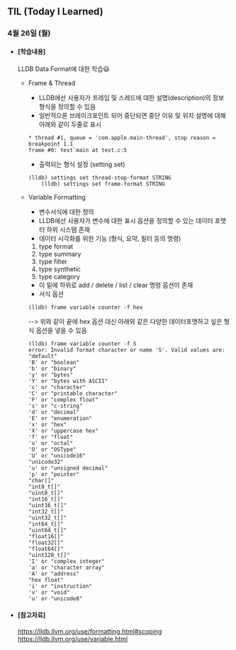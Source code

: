 ## TIL (Today I Learned)

### 4월 26일 (월)

- #### [학습내용]

  LLDB Data Format에 대한 학습😃

  - Frame & Thread
    - LLDB에선 사용자가 프레임 및 스레드에 대한 설명(description)의 정보 형식을 정의할 수 있음
    - 일반적으론 브레이크포인트 되어 중단되면 중단 이유 및 위치 설명에 대해 아래와 같이 두줄로 표시
    ```
    * thread #1, queue = 'com.apple.main-thread', stop reason = 	breakpoint 1.1
	frame #0: test`main at test.c:5
    ```
    - 출력되는 형식 설정 (setting set)
    ```
    (lldb) settings set thread-stop-format STRING
		(lldb) settings set frame-format STRING
    ```
    
  - Variable Formatting
    - 변수서식에 대한 정의
    - LLDB에선 사용자가 변수에 대한 표시 옵션을 정의할 수 있는 데이터 포맷터 하위 시스템 존재
    - 데이터 시각화를 위한 기능 (형식, 요약, 필터 등의 명령)
     1. type format
     2. type summary
     3. type filter
     4. type synthetic
     5. type category 
    - 이 밑에 하위로 add / delete / list / clear 명령 옵션이 존재
    - 서식 옵션
    ```
    (lldb) frame variable counter -f hex
    ```
    --> 위와 같이 끝에 hex 옵션 대신 아래와 같은 다양한 데이터포맷하고 싶은 형식 옵션을 넣을 수 있음
    ```
    (lldb) frame variable counter -f S
	error: Invalid format character or name 'S'. Valid values are:
	"default"
	'B' or "boolean"
	'b' or "binary"
	'y' or "bytes"
	'Y' or "bytes with ASCII"
	'c' or "character"
	'C' or "printable character"
	'F' or "complex float"
	's' or "c-string"
	'd' or "decimal"
	'E' or "enumeration"
	'x' or "hex"
	'X' or "uppercase hex"
	'f' or "float"
	'o' or "octal"
	'O' or "OSType"
	'U' or "unicode16"
	"unicode32"
	'u' or "unsigned decimal"
	'p' or "pointer"
	"char[]"
	"int8_t[]"
	"uint8_t[]"
	"int16_t[]"
	"uint16_t[]"
	"int32_t[]"
	"uint32_t[]"
	"int64_t[]"
	"uint64_t[]"
	"float16[]"
	"float32[]"
	"float64[]"
	"uint128_t[]"
	'I' or "complex integer"
	'a' or "character array"
	'A' or "address"
	"hex float"
	'i' or "instruction"
	'v' or "void"
	'u' or "unicode8"
    ```

- #### [참고자료]   
  https://lldb.llvm.org/use/formatting.html#scoping   
  https://lldb.llvm.org/use/variable.html